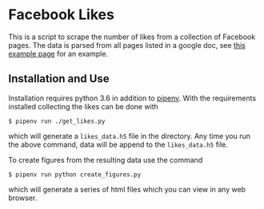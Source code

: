Facebook Likes
==============

This is a script to scrape the number of likes from a collection of Facebook pages.
The data is parsed from all pages listed in a google doc, 
see [this example page][facebook_likes] for an example.

Installation and Use
------------

Installation requires python 3.6 in addition to [pipenv][].
With the requirements installed collecting the likes can be done with

```shell
$ pipenv run ./get_likes.py
```

which will generate a `likes_data.h5` file in the directory.
Any time you run the above command, data will be append to the `likes_data.h5` file.

To create figures from the resulting data use the command

```shell
$ pipenv run python create_figures.py
```

which will generate a series of html files which you can view in any web browser.


[facebook_likes]: https://docs.google.com/spreadsheets/d/1WsobPIzZRRGompWYk3dPEzanlicFTwUaqRBIB5iUOVU/edit?usp=sharing
[pipenv]: https://docs.pipenv.org/
